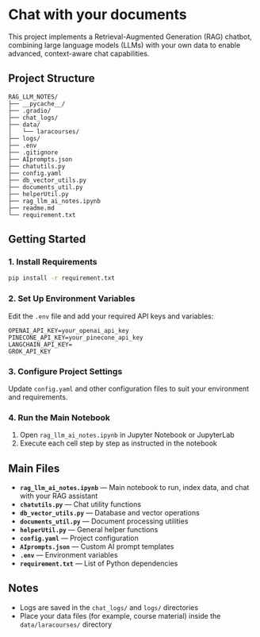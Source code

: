 # Chat with your documents

This project implements a Retrieval-Augmented Generation (RAG) chatbot, combining large language models (LLMs) with your own data to enable advanced, context-aware chat capabilities.

## **Project Structure**

```
RAG_LLM_NOTES/
├── __pycache__/
├── .gradio/
├── chat_logs/
├── data/
│   └── laracourses/
├── logs/
├── .env
├── .gitignore
├── AIprompts.json
├── chatutils.py
├── config.yaml
├── db_vector_utils.py
├── documents_util.py
├── helperUtil.py
├── rag_llm_ai_notes.ipynb
├── readme.md
└── requirement.txt
```

## **Getting Started**

### **1. Install Requirements**

```bash
pip install -r requirement.txt
```

### **2. Set Up Environment Variables**

Edit the `.env` file and add your required API keys and variables:

```env
OPENAI_API_KEY=your_openai_api_key
PINECONE_API_KEY=your_pinecone_api_key
LANGCHAIN_API_KEY=
GROK_API_KEY
```

### **3. Configure Project Settings**

Update `config.yaml` and other configuration files to suit your environment and requirements.

### **4. Run the Main Notebook**

1. Open `rag_llm_ai_notes.ipynb` in Jupyter Notebook or JupyterLab
2. Execute each cell step by step as instructed in the notebook

## **Main Files**

- **`rag_llm_ai_notes.ipynb`** — Main notebook to run, index data, and chat with your RAG assistant
- **`chatutils.py`** — Chat utility functions
- **`db_vector_utils.py`** — Database and vector operations
- **`documents_util.py`** — Document processing utilities
- **`helperUtil.py`** — General helper functions
- **`config.yaml`** — Project configuration
- **`AIprompts.json`** — Custom AI prompt templates
- **`.env`** — Environment variables
- **`requirement.txt`** — List of Python dependencies

## **Notes**

- Logs are saved in the `chat_logs/` and `logs/` directories
- Place your data files (for example, course material) inside the `data/laracourses/` directory
